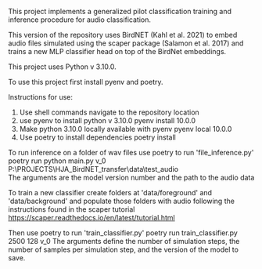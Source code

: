 This project implements a generalized pilot classification training and inference procedure for audio classification. 

This version of the repository uses BirdNET (Kahl et al. 2021) to embed audio files simulated using the scaper package (Salamon et al. 2017) and trains a new MLP classifier head on top of the BirdNet embeddings.

This project uses Python v 3.10.0. 

To use this project first install pyenv and poetry. 

Instructions for use:
1. Use shell commands navigate to the repository location
2. use pyenv to install python v 3.10.0
    pyenv install 10.0.0
3. Make python 3.10.0 locally available with pyenv 
    pyenv local 10.0.0
4. Use poetry to install dependencies
    poetry install

To run inference on a folder of wav files use poetry to run 'file_inference.py'
    poetry run python main.py v_0 P:\PROJECTS\HJA_BirdNET_transfer\data\test_audio\
        The arguments are the model version number and the path to the audio data

To train a new classifier
    create folders at 'data/foreground' and 'data/background' and populate those folders with audio following the instructions found in the scaper tutorial
    https://scaper.readthedocs.io/en/latest/tutorial.html

Then use poetry to run 'train_classifier.py'
    poetry run train_classifier.py 2500 128 v_0
    The arguments define the number of simulation steps, the number of samples per simulation step, and the version of the model to save. 
    


